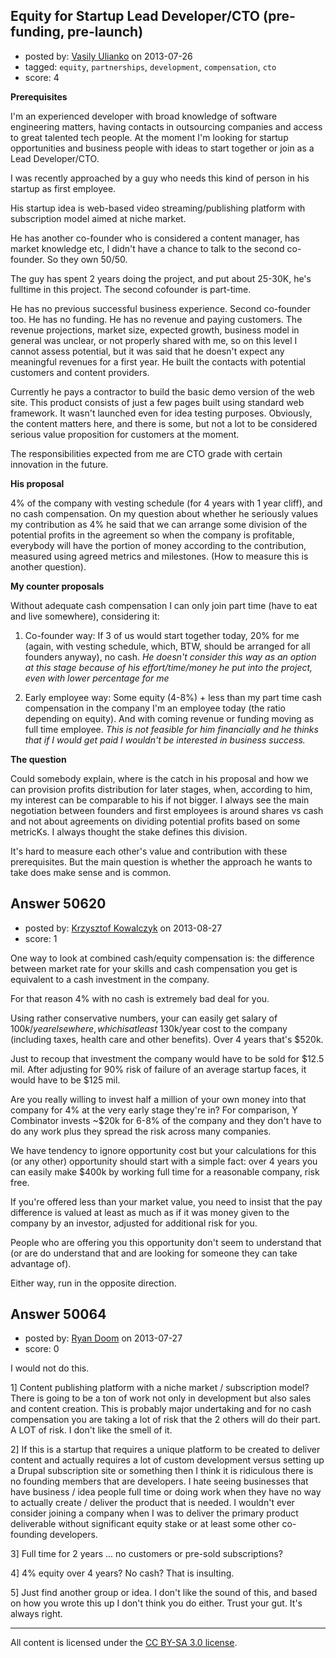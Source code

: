## Equity for Startup Lead Developer/CTO (pre-funding, pre-launch)

- posted by: [Vasily Ulianko](https://stackexchange.com/users/-1/27176-vasily-ulianko) on 2013-07-26
- tagged: `equity`, `partnerships`, `development`, `compensation`, `cto`
- score: 4

**Prerequisites**

I'm an experienced developer with broad knowledge of software engineering matters, having contacts in outsourcing companies and access to great talented tech people. At the moment I'm looking for startup opportunities and business people with ideas to start together or join as a Lead Developer/CTO.

I was recently approached by a guy who needs this kind of person in his startup as first employee.

His startup idea is web-based video streaming/publishing platform with subscription model aimed at niche market.

He has another co-founder who is considered a content manager, has market knowledge etc, I didn't have a chance to talk to the second co-founder. So they own 50/50.

The guy has spent 2 years doing the project, and put about 25-30K, he's fulltime in this project. The second cofounder is part-time. 

He has no previous successful business experience. Second co-founder too.
He has no funding.
He has no revenue and paying customers. The revenue projections, market size, expected growth, business model in general was unclear, or not properly shared with me, so on this level I cannot assess potential, but it was said that he doesn't expect any meaningful revenues for a first year.
He built the contacts with potential customers and content providers.

Currently he pays a contractor to build the basic demo version of the web site. This product consists of just a few pages built using standard web framework. It wasn't launched even for idea testing purposes. Obviously, the content matters here, and there is some, but not a lot to be considered serious value proposition for customers at the moment. 

The responsibilities expected from me are CTO grade with certain innovation in the future.

**His proposal** 

4% of the company with vesting schedule (for 4 years with 1 year cliff), and no cash compensation. On my question about whether he seriously values my contribution as 4% he said that we can arrange some division of the potential profits in the agreement so when the company is profitable, everybody will have the portion of money according to the contribution, measured using agreed metrics and milestones. (How to measure this is another question).


**My counter proposals**

Without adequate cash compensation I can only join part time (have to eat and live somewhere), considering it:

 1. Co-founder way: If 3 of us would start together today, 20% for me (again, with vesting schedule, which, BTW, should be arranged for all founders anyway), no cash. *He doesn't consider this way as an option at this stage because of his effort/time/money he put into the project, even with lower percentage for me* 
    
 2. Early employee way: Some equity (4-8%) + less than my part time cash compensation in
    the company I'm an employee today (the ratio depending on equity). And with coming revenue or funding moving as full time employee. *This is not feasible for him financially and he thinks that if I   would get paid I wouldn't be interested in business success.* 

**The question**

Could somebody explain, where is the catch in his proposal and how we can provision profits distribution for later stages, when, according to him, my interest can be comparable to his if not bigger. I always see the main negotiation between founders and first employees is around shares vs cash and not about agreements on dividing potential profits based on some metricKs. I always thought the stake defines this division.

It's hard to measure each other's value and contribution with these prerequisites.
 But the main question is whether the approach he wants to take does make sense and is common.


## Answer 50620

- posted by: [Krzysztof Kowalczyk](https://stackexchange.com/users/-1/3945-krzysztof-kowalczyk) on 2013-08-27
- score: 1

One way to look at combined cash/equity compensation is: the difference between market rate for your skills and cash compensation you get is equivalent to a cash investment in the company.

For that reason 4% with no cash is extremely bad deal for you.

Using rather conservative numbers, your can easily get salary of $100k/year elsewhere, which is at least ~$130k/year cost to the company (including taxes, health care and other benefits). Over 4 years that's $520k.

Just to recoup that investment the company would have to be sold for $12.5 mil. After adjusting for 90% risk of failure of an average startup faces, it would have to be $125 mil.

Are you really willing to invest half a million of your own money into that company for 4% at the very early stage they're in? For comparison, Y Combinator invests ~$20k for 6-8% of the company and they don't have to do any work plus they spread the risk across many companies.

We have tendency to ignore opportunity cost but your calculations for this (or any other) opportunity should start with a simple fact: over 4 years you can easily make $400k by working full time for a reasonable company, risk free.

If you're offered less than your market value, you need to insist that the pay difference is valued at least as much as if it was money given to the company by an investor, adjusted for additional risk for you.

People who are offering you this opportunity don't seem to understand that (or are do understand that and are looking for someone they can take advantage of). 

Either way, run in the opposite direction.



## Answer 50064

- posted by: [Ryan Doom](https://stackexchange.com/users/-1/5655-ryan-doom) on 2013-07-27
- score: 0

I would not do this. 

1] Content publishing platform with a niche market / subscription model? There is going to be a ton of work not only in development but also sales and content creation.  This is probably major undertaking and for no cash compensation you are taking a lot of risk that the 2 others will do their part.  A LOT of risk.  I don't like the smell of it.

2] If this is a startup that requires a unique platform to be created to deliver content and actually requires a lot of custom development versus setting up a Drupal subscription site or something then I think it is ridiculous there is no founding members that are developers.  I hate seeing businesses that have business / idea people full time or doing work when they have no way to actually create / deliver the product that is needed.  I wouldn't ever consider joining a company when I was to deliver the primary product deliverable without significant equity stake or at least some other co-founding developers.

3] Full time for 2 years ... no customers or pre-sold subscriptions?

4] 4% equity over 4 years? No cash? That is insulting.

5] Just find another group or idea. I don't like the sound of this, and based on how you wrote this up I don't think you do either. Trust your gut. It's always right. 








---

All content is licensed under the [CC BY-SA 3.0 license](https://creativecommons.org/licenses/by-sa/3.0/).
